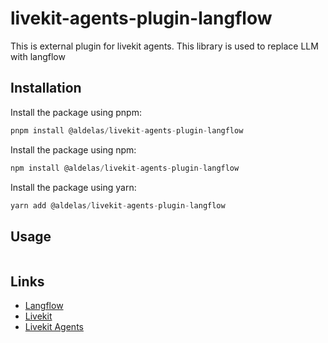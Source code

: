# livekit-agents-plugin-langflow
This is external plugin for livekit agents. This library is used to replace LLM with langflow

## Installation
Install the package using pnpm:
```typescript
pnpm install @aldelas/livekit-agents-plugin-langflow
```

Install the package using npm:
```typescript
npm install @aldelas/livekit-agents-plugin-langflow
```

Install the package using yarn:
```typescript
yarn add @aldelas/livekit-agents-plugin-langflow
```

## Usage

```typescript

```

## Links
- [Langflow](https://langflow.ai/)
- [Livekit](https://livekit.io/)
- [Livekit Agents](https://livekit.io/agents)
